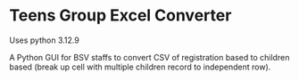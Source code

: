 # Teens Group Excel Converter

Uses python 3.12.9

A Python GUI for BSV staffs to convert CSV of registration based to children based (break up cell with multiple children record to independent row).
